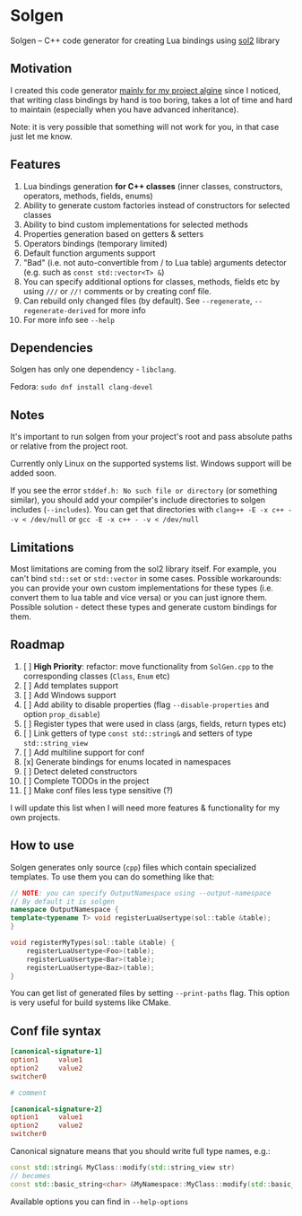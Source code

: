 # Solgen

Solgen – C++ code generator for creating Lua bindings using [sol2](https://github.com/ThePhD/sol2) library

## Motivation

I created this code generator <u>mainly for my project [algine](https://github.com/congard/algine)</u> since I noticed, that writing class bindings by hand is too boring, takes a lot of time and hard to maintain (especially when you have advanced inheritance).

Note: it is very possible that something will not work for you, in that case just let me know.

## Features

1. Lua bindings generation **for C++ classes** (inner classes, constructors, operators, methods, fields, enums)
2. Ability to generate custom factories instead of constructors for selected classes
3. Ability to bind custom implementations for selected methods
4. Properties generation based on getters & setters
5. Operators bindings (temporary limited)
6. Default function arguments support
7. "Bad" (i.e. not auto-convertible from / to Lua table) arguments detector (e.g. such as `const std::vector<T> &`)
8. You can specify additional options for classes, methods, fields etc by using `///` or `//!` comments or by creating conf file.
9. Can rebuild only changed files (by default). See `--regenerate`, `--regenerate-derived` for more info
10. For more info see `--help`

## Dependencies

Solgen has only one dependency - `libclang`.

Fedora: `sudo dnf install clang-devel`

## Notes

It's important to run solgen from your project's root and pass absolute paths or relative from the project root.

Currently only Linux on the supported systems list. Windows support will be added soon.

If you see the error `stddef.h: No such file or directory` (or something similar), you should add your compiler's include directories to solgen includes (`--includes`). You can get that directories with `clang++ -E -x c++ - -v < /dev/null` or `gcc -E -x c++ - -v < /dev/null`

## Limitations

Most limitations are coming from the sol2 library itself. For example, you can't bind `std::set` or `std::vector` in some cases. Possible workarounds: you can provide your own custom implementations for these types (i.e. convert them to lua table and vice versa) or you can just ignore them. Possible solution - detect these types and generate custom bindings for them.

## Roadmap

1. [ ] **High Priority**: refactor: move functionality from `SolGen.cpp` to the corresponding 
       classes (`Class`, `Enum` etc)
2. [ ] Add templates support
3. [ ] Add Windows support
4. [ ] Add ability to disable properties (flag `--disable-properties` and option `prop_disable`)
5. [ ] Register types that were used in class (args, fields, return types etc)
6. [ ] Link getters of type `const std::string&` and setters of type `std::string_view`
7. [ ] Add multiline support for conf
8. [x] Generate bindings for enums located in namespaces
9. [ ] Detect deleted constructors
10. [ ] Complete TODOs in the project
11. [ ] Make conf files less type sensitive (?)

I will update this list when I will need more features & functionality for my own projects.

## How to use

Solgen generates only source (`cpp`) files which contain specialized templates. To use them you can do something like that:

```cpp
// NOTE: you can specify OutputNamespace using --output-namespace
// By default it is solgen
namespace OutputNamespace {
template<typename T> void registerLuaUsertype(sol::table &table);
}

void registerMyTypes(sol::table &table) {
    registerLuaUsertype<Foo>(table);
    registerLuaUsertype<Bar>(table);
    registerLuaUsertype<Baz>(table);
}
```

You can get list of generated files by setting `--print-paths` flag. This option is very useful for build systems like CMake.

## Conf file syntax

```conf
[canonical-signature-1]
option1     value1
option2     value2
switcher0

# comment

[canonical-signature-2]
option1     value1
option2     value2
switcher0
```

Canonical signature means that you should write full type names, e.g.:

```cpp
const std::string& MyClass::modify(std::string_view str)
// becomes
const std::basic_string<char> &MyNamespace::MyClass::modify(std::basic_string_view<char>)
```

Available options you can find in `--help-options`
